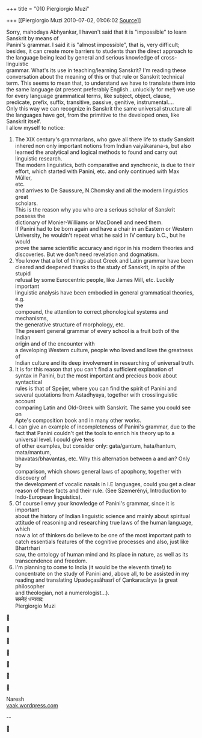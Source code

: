 +++
title = "010 Piergiorgio Muzi"

+++
[[Piergiorgio Muzi	2010-07-02, 01:06:02 [Source](https://groups.google.com/g/samskrita/c/4pFzq6_C79A)]]



Sorry, mahodaya Abhyankar, I haven't said that it is "impossible" to learn  
Sanskrit by means of  
Panini's grammar. I said it is "almost impossible", that is, very difficult;  
besides, it can create more barriers to students than the direct approach to  
the language being lead by general and serious knowledge of cross-linguistic  
grammar. What's its use in teaching/learning Sanskrit? I'm reading these  
conversation about the meaning of this or that rule or Sanskrit technical  
term. This seems to mean that, to understand we have to translate them into  
the same language (at present preferably English...unluckily for me!) we use  
for every language grammatical terms, like subject, object, clause,  
predicate, prefix, suffix, transitive, passive, genitive, instrumental....  
Only this way we can recognize in Sanskrit the same universal structure all  
the languages have got, from the primitive to the developed ones, like  
Sanskrit itself.  
I allow myself to notice:  
1. The XIX century's grammarians, who gave all there life to study Sanskrit  
inhered non only important notions from Indian vaiyâkarana-s, but also  
learned the analytical and logical methods to found and carry out  
linguistic research.  
The modern linguistics, both comparative and synchronic, is due to their  
effort, which started with Panini, etc. and only continued with Max Mûller,  
etc.  
and arrives to De Saussure, N.Chomsky and all the modern linguistics great  
scholars.  
This is the reason why you who are a serious scholar of Sanskrit possess the  
dictionary of Monier-Williams or MacDonell and need them.  
If Panini had to be born again and have a chair in an Eastern or Western  
University, he wouldn't repeat what he said in IV century b.C., but he would  
prove the same scientific accuracy and rigor in his modern theories and  
discoveries. But we don't need revelation and dogmatism.  
2. You know that a lot of things about Greek and Latin grammar have been  
cleared and deepened thanks to the study of Sanskrit, in spite of the stupid  
refusal by some Eurocentric people, like James Mill, etc. Luckily important  
linguistic analysis have been embodied in general grammatical theories, e.g.  
the  
compound, the attention to correct phonological systems and mechanisms,  
the generative structure of morphology, etc.  
The present general grammar of every school is a fruit both of the Indian  
origin and of the encounter with  
a developing Western culture, people who loved and love the greatness of  
Indian culture and its deep involvement in researching of universal truth.  
3. It is for this reason that you can't find a sufficient explanation of  
syntax in Panini, but the most important and precious book about syntactical  
rules is that of Speijer, where you can find the spirit of Panini and  
several quotations from Astadhyaya, together with crosslinguistic account  
comparing Latin and Old-Greek with Sanskrit. The same you could see on  
Apte's composition book and in many other works.  
4. I can give an example of incompleteness of Panini's grammar, due to the  
fact that Panini couldn't get the tools to enrich his theory up to a  
universal level. I could give tens  
of other examples, but consider only: gata/gantum, hata/hantum, mata/mantum,  
bhavatas/bhavantas, etc. Why this alternation between a and an? Only by  
comparison, which shows general laws of apophony, together with discovery of  
the development of vocalic nasals in I.E languages, could you get a clear  
reason of these facts and their rule. (See Szemerényi, Introduction to  
Indo-European linguistics).  
5. Of course I envy your knowledge of Panini's grammar, since it is  
important  
about the history of Indian linguistic science and mainly about spiritual  
attitude of reasoning and researching true laws of the human language, which  
now a lot of thinkers do believe to be one of the most important path to  
catch essentials features of the cognitive processes and also, just like  
Bhartrhari  
saw, the ontology of human mind and its place in nature, as well as its  
transcendence and freedom.  
6. I'm planning to come to India (it would be the eleventh time!) to  
concentrate on the study of Panini and, above all, to be assisted in my  
reading and translating Upadeçasâhasrî of Çankaracârya (a great philosopher  
and theologian, not a numerologist...).  
सस्नेहं धन्यवादः  
Piergiorgio Muzi















  
Naresh  
[vaak.wordpress.com](http://vaak.wordpress.com)

--  



